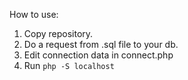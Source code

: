How to use:
1. Copy repository.
2. Do a request from .sql file to your db.
3. Edit connection data in connect.php 
4. Run `php -S localhost`
